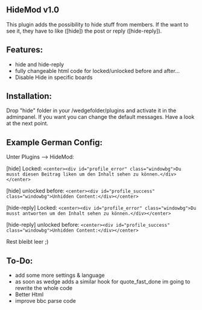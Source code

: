 HideMod v1.0
--------------------
This plugin adds the possibility to hide stuff from members.
If the want to see it, they have to like (\[hide\]) the post or reply (\[hide-reply\]).

Features:
---------
  - hide and hide-reply
  - fully changeable html code for locked/unlocked before and after...
  - Disable Hide in specific boards

Installation:
-------------

Drop "hide" folder in your /wedgefolder/plugins and activate it in the adminpanel.
If you want you can change the default messages. Have a look at the next point.

Example German Config:
----------------------

Unter Plugins --> HideMod:

[hide] Locked: ``<center><div id="profile_error" class="windowbg">Du musst diesen Beitrag liken um den Inhalt sehen zu können.</div></center>``

[hide] unlocked before: ``<center><div id="profile_success" class="windowbg">Unhidden Content:</div></center>``


[hide-reply] Locked: ``<center><div id="profile_error" class="windowbg">Du musst antworten um den Inhalt sehen zu können.</div></center>``

[hide-reply] unlocked before: ``<center><div id="profile_success" class="windowbg">Unhidden Content:</div></center>``

Rest bleibt leer ;)

To-Do:
------
- add some more settings & language
- as soon as wedge adds a similar hook for quote_fast_done im going to rewrite the whole code
- Better Html
- improve bbc parse code
